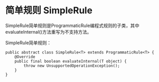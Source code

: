 # 简单规则 SimpleRule

SimpleRule简单规则是ProgrammaticRule编程式规则的子类，其中evaluateInternal()方法重写为不支持方法。

SimpleRule简单规则：

```java:line-numbers
public abstract class SimpleRule<T> extends ProgrammaticRule<T> {
    @Override
    public final boolean evaluateInternal(T object) {
        throw new UnsupportedOperationException();
    }
}
```

